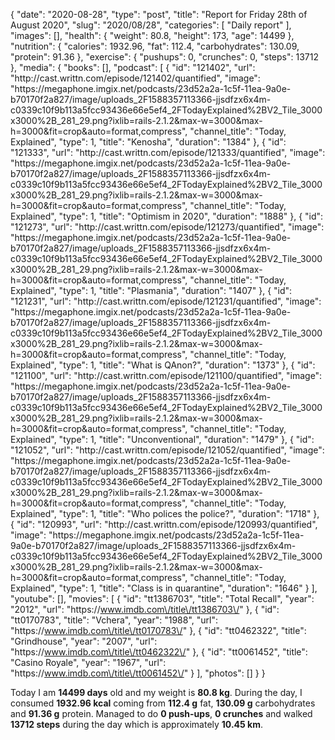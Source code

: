 {
    "date": "2020-08-28",
    "type": "post",
    "title": "Report for Friday 28th of August 2020",
    "slug": "2020\/08\/28",
    "categories": [
        "Daily report"
    ],
    "images": [],
    "health": {
        "weight": 80.8,
        "height": 173,
        "age": 14499
    },
    "nutrition": {
        "calories": 1932.96,
        "fat": 112.4,
        "carbohydrates": 130.09,
        "protein": 91.36
    },
    "exercise": {
        "pushups": 0,
        "crunches": 0,
        "steps": 13712
    },
    "media": {
        "books": [],
        "podcast": [
            {
                "id": "121402",
                "url": "http:\/\/cast.writtn.com\/episode\/121402\/quantified",
                "image": "https:\/\/megaphone.imgix.net\/podcasts\/23d52a2a-1c5f-11ea-9a0e-b70170f2a827\/image\/uploads_2F1588357113366-jjsdfzx6x4m-c0339c10f9b113a5fcc93436e66e5ef4_2FTodayExplained%2BV2_Tile_3000x3000%2B_281_29.png?ixlib=rails-2.1.2&max-w=3000&max-h=3000&fit=crop&auto=format,compress",
                "channel_title": "Today, Explained",
                "type": 1,
                "title": "Kenosha",
                "duration": "1384"
            },
            {
                "id": "121333",
                "url": "http:\/\/cast.writtn.com\/episode\/121333\/quantified",
                "image": "https:\/\/megaphone.imgix.net\/podcasts\/23d52a2a-1c5f-11ea-9a0e-b70170f2a827\/image\/uploads_2F1588357113366-jjsdfzx6x4m-c0339c10f9b113a5fcc93436e66e5ef4_2FTodayExplained%2BV2_Tile_3000x3000%2B_281_29.png?ixlib=rails-2.1.2&max-w=3000&max-h=3000&fit=crop&auto=format,compress",
                "channel_title": "Today, Explained",
                "type": 1,
                "title": "Optimism in 2020",
                "duration": "1888"
            },
            {
                "id": "121273",
                "url": "http:\/\/cast.writtn.com\/episode\/121273\/quantified",
                "image": "https:\/\/megaphone.imgix.net\/podcasts\/23d52a2a-1c5f-11ea-9a0e-b70170f2a827\/image\/uploads_2F1588357113366-jjsdfzx6x4m-c0339c10f9b113a5fcc93436e66e5ef4_2FTodayExplained%2BV2_Tile_3000x3000%2B_281_29.png?ixlib=rails-2.1.2&max-w=3000&max-h=3000&fit=crop&auto=format,compress",
                "channel_title": "Today, Explained",
                "type": 1,
                "title": "Plasmania",
                "duration": "1407"
            },
            {
                "id": "121231",
                "url": "http:\/\/cast.writtn.com\/episode\/121231\/quantified",
                "image": "https:\/\/megaphone.imgix.net\/podcasts\/23d52a2a-1c5f-11ea-9a0e-b70170f2a827\/image\/uploads_2F1588357113366-jjsdfzx6x4m-c0339c10f9b113a5fcc93436e66e5ef4_2FTodayExplained%2BV2_Tile_3000x3000%2B_281_29.png?ixlib=rails-2.1.2&max-w=3000&max-h=3000&fit=crop&auto=format,compress",
                "channel_title": "Today, Explained",
                "type": 1,
                "title": "What is QAnon?",
                "duration": "1373"
            },
            {
                "id": "121100",
                "url": "http:\/\/cast.writtn.com\/episode\/121100\/quantified",
                "image": "https:\/\/megaphone.imgix.net\/podcasts\/23d52a2a-1c5f-11ea-9a0e-b70170f2a827\/image\/uploads_2F1588357113366-jjsdfzx6x4m-c0339c10f9b113a5fcc93436e66e5ef4_2FTodayExplained%2BV2_Tile_3000x3000%2B_281_29.png?ixlib=rails-2.1.2&max-w=3000&max-h=3000&fit=crop&auto=format,compress",
                "channel_title": "Today, Explained",
                "type": 1,
                "title": "Unconventional",
                "duration": "1479"
            },
            {
                "id": "121052",
                "url": "http:\/\/cast.writtn.com\/episode\/121052\/quantified",
                "image": "https:\/\/megaphone.imgix.net\/podcasts\/23d52a2a-1c5f-11ea-9a0e-b70170f2a827\/image\/uploads_2F1588357113366-jjsdfzx6x4m-c0339c10f9b113a5fcc93436e66e5ef4_2FTodayExplained%2BV2_Tile_3000x3000%2B_281_29.png?ixlib=rails-2.1.2&max-w=3000&max-h=3000&fit=crop&auto=format,compress",
                "channel_title": "Today, Explained",
                "type": 1,
                "title": "Who polices the police?",
                "duration": "1718"
            },
            {
                "id": "120993",
                "url": "http:\/\/cast.writtn.com\/episode\/120993\/quantified",
                "image": "https:\/\/megaphone.imgix.net\/podcasts\/23d52a2a-1c5f-11ea-9a0e-b70170f2a827\/image\/uploads_2F1588357113366-jjsdfzx6x4m-c0339c10f9b113a5fcc93436e66e5ef4_2FTodayExplained%2BV2_Tile_3000x3000%2B_281_29.png?ixlib=rails-2.1.2&max-w=3000&max-h=3000&fit=crop&auto=format,compress",
                "channel_title": "Today, Explained",
                "type": 1,
                "title": "Class is in quarantine",
                "duration": "1646"
            }
        ],
        "youtube": [],
        "movies": [
            {
                "id": "tt1386703",
                "title": "Total Recall",
                "year": "2012",
                "url": "https:\/\/www.imdb.com\/title\/tt1386703\/"
            },
            {
                "id": "tt0170783",
                "title": "Vchera",
                "year": "1988",
                "url": "https:\/\/www.imdb.com\/title\/tt0170783\/"
            },
            {
                "id": "tt0462322",
                "title": "Grindhouse",
                "year": "2007",
                "url": "https:\/\/www.imdb.com\/title\/tt0462322\/"
            },
            {
                "id": "tt0061452",
                "title": "Casino Royale",
                "year": "1967",
                "url": "https:\/\/www.imdb.com\/title\/tt0061452\/"
            }
        ],
        "photos": []
    }
}

Today I am <strong>14499 days</strong> old and my weight is <strong>80.8 kg</strong>. During the day, I consumed <strong>1932.96 kcal</strong> coming from <strong>112.4 g</strong> fat, <strong>130.09 g</strong> carbohydrates and <strong>91.36 g</strong> protein. Managed to do <strong>0 push-ups</strong>, <strong>0 crunches</strong> and walked <strong>13712 steps</strong> during the day which is approximately <strong>10.45 km</strong>.